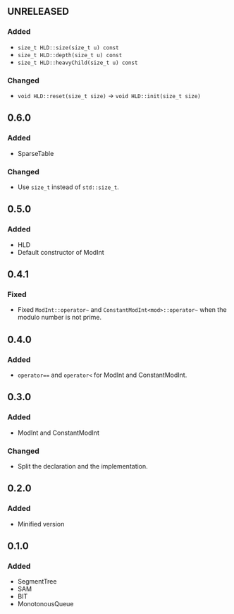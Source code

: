 ## UNRELEASED

### Added

- `size_t HLD::size(size_t u) const`
- `size_t HLD::depth(size_t u) const`
- `size_t HLD::heavyChild(size_t u) const`

### Changed

- `void HLD::reset(size_t size)` -> `void HLD::init(size_t size)`

## 0.6.0

### Added

- SparseTable

### Changed

- Use `size_t` instead of `std::size_t`.

## 0.5.0

### Added

- HLD
- Default constructor of ModInt

## 0.4.1

### Fixed

- Fixed `ModInt::operator~` and `ConstantModInt<mod>::operator~` when the modulo number is not prime.

## 0.4.0

### Added

- `operator==` and `operator<` for ModInt and ConstantModInt.

## 0.3.0

### Added

- ModInt and ConstantModInt

### Changed

- Split the declaration and the implementation.

## 0.2.0

### Added

- Minified version

## 0.1.0

### Added

- SegmentTree
- SAM
- BIT
- MonotonousQueue

